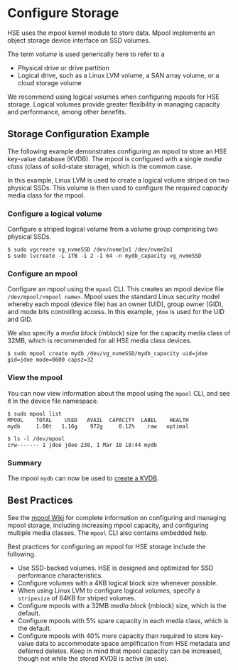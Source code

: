 # Configure Storage

HSE uses the mpool kernel module to store data.
Mpool implements an object storage device interface on SSD volumes.

The term *volume* is used generically here to refer to a

* Physical drive or drive partition
* Logical drive, such as a Linux LVM volume, a SAN array volume, or a
cloud storage volume

We recommend using logical volumes when configuring mpools for HSE
storage.  Logical volumes provide greater flexibility in managing capacity
and performance, among other benefits.

## Storage Configuration Example

The following example demonstrates configuring an mpool to store an
HSE key-value database (KVDB).  The mpool is configured with a
single *media class* (class of solid-state storage), which is the common case.

In this example, Linux LVM is used to create a logical volume striped on
two physical SSDs.  This volume is then used to configure the
required *capacity* media class for the mpool.


### Configure a logical volume

Configure a striped logical volume from a volume group comprising
two physical SSDs.

    $ sudo vgcreate vg_nvmeSSD /dev/nvme1n1 /dev/nvme2n1
    $ sudo lvcreate -L 1TB -i 2 -I 64 -n mydb_capacity vg_nvmeSSD


### Configure an mpool

Configure an mpool using the `mpool` CLI.  This creates an mpool
device file `/dev/mpool/<mpool name>`.  Mpool uses the standard Linux
security model whereby each mpool (device file) has an owner (UID),
group owner (GID), and mode bits controlling access.
In this example, `jdoe` is used for the UID and GID.

We also specify a *media block* (mblock) size for the capacity media
class of 32MB, which is recommended for all HSE media class devices.

    $ sudo mpool create mydb /dev/vg_nvmeSSD/mydb_capacity uid=jdoe gid=jdoe mode=0600 capsz=32


### View the mpool

You can now view information about the mpool using the `mpool` CLI, and see
it in the device file namespace.

    $ sudo mpool list
    MPOOL    TOTAL    USED   AVAIL  CAPACITY  LABEL    HEALTH
    mydb     1.00t   1.16g    972g     0.12%    raw   optimal

    $ ls -l /dev/mpool
    crw------- 1 jdoe jdoe 238, 1 Mar 18 18:44 mydb
    


### Summary

The mpool `mydb` can now be used to [create a KVDB](create-kvdb.md).


## Best Practices

See the [mpool Wiki](https://github.com/hse-project/mpool/wiki)
for complete information on configuring
and managing mpool storage, including increasing mpool capacity, and
configuring multiple media classes.
The `mpool` CLI also contains embedded help.

Best practices for configuring an mpool for HSE storage include
the following.

* Use SSD-backed volumes.  HSE is designed and optimized for SSD
performance characteristics.
* Configure volumes with a 4KB logical block size whenever possible.
* When using Linux LVM to configure logical volumes, specify a `stripesize`
of 64KB for striped volumes.
* Configure mpools with a 32MB *media block* (mblock) size, which is the
default.
* Configure mpools with 5% spare capacity in each media class, which is the
default.
* Configure mpools with 40% more capacity than required to store
key-value data to accommodate space amplification from HSE metadata
and deferred deletes.  Keep in mind that mpool capacity can be increased,
though not while the stored KVDB is active (in use).
